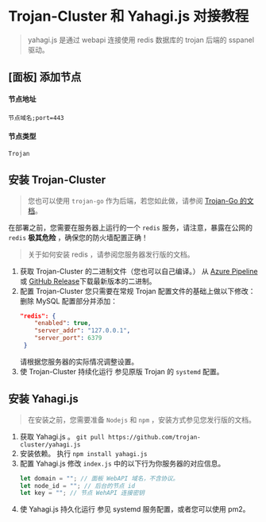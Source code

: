 Trojan-Cluster 和 Yahagi.js 对接教程
===

> yahagi.js 是通过 webapi 连接使用 redis 数据库的 trojan 后端的 sspanel 驱动。

## [面板] 添加节点

#### 节点地址

```
节点域名;port=443
```

#### 节点类型

```
Trojan
```

## 安装 Trojan-Cluster

> 您也可以使用 `trojan-go` 作为后端，若您如此做，请参阅 [Trojan-Go 的文档](https://p4gefau1t.github.io/trojan-go)。

在部署之前，您需要在服务器上运行的一个 `redis` 服务，请注意，暴露在公网的 `redis` **极其危险** ，确保您的防火墙配置正确！

> 关于如何安装 redis ，请参阅您服务器发行版的文档。

1. 获取 Trojan-Cluster 的二进制文件（您也可以自己编译。）
    从 [Azure Pipeline](https://dev.azure.com/kunagisamari/trojan-redis/_build/result) 或 [GitHub Release](https://github.com/trojan-cluster/trojan-cluster/releases)下载最新版本的二进制。
2. 配置 Trojan-Cluster
    您只需要在常规 Trojan 配置文件的基础上做以下修改：删除 MySQL 配置部分并添加：
    ```json
    "redis": {
        "enabled": true,
        "server_addr": "127.0.0.1",
        "server_port": 6379
     }
     ```
     请根据您服务器的实际情况调整设置。
 3. 使 Trojan-Cluster 持续化运行
     参见原版 Trojan 的 `systemd` 配置。

## 安装 Yahagi.js

> 在安装之前，您需要准备 `Nodejs` 和 `npm` ，安装方式参见您发行版的文档。

1. 获取 Yahagi.js 。
    `git pull https://github.com/trojan-cluster/yahagi.js`
2. 安装依赖。
    执行 `npm install yahagi.js`
3. 配置 Yahagi.js
    修改 `index.js` 中的以下行为你服务器的对应信息。
    ```javascript
    let domain = ""; // 面板 WebAPI 域名，不含协议。
    let node_id = ""; // 后台的节点 id
    let key = ""; // 节点 WehAPI 连接密钥
    ```
4. 使 Yahagi.js 持久化运行
    参见 systemd 服务配置，或者您可以使用 pm2。


